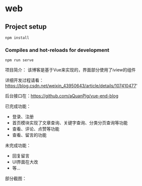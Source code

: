 # web

## Project setup
```
npm install
```

### Compiles and hot-reloads for development
```
npm run serve
```
项目简介：
 该博客是基于Vue来实现的，界面部分使用了iview的组件
 
 详细开发过程请看：https://blog.csdn.net/weixin_43950643/article/details/107410477'
 
 后台接口在：https://github.com/aQuanPig/vue-end-blog
 
已完成功能：
- 登录、注册
- 首页模块实现了文章查询、关键字查询、分类分页查询等功能
- 查看、评论、点赞等功能
- 查看、留言的功能

未完成功能：
- 回复留言
- UI界面在大改
- 等...

部分截图：
